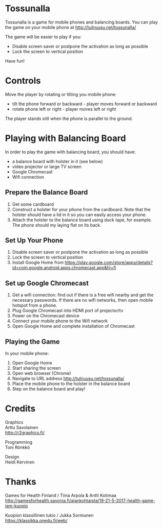 # Tossunalla
Tossunalla is a game for mobile phones and balancing boards.  You can play the game on
your mobile phone at http://tuliruusu.net/tossunalla/

The game will be easier to play if you:

- Disable screen saver or postpone the activation as long as possible
- Lock the screen to vertical position

Have fun!

# Controls

Move the player by rotating or tilting you mobile phone:

- tilt the phone forward or backward - player moves forward or backward
- rotate phone left or right - player moves left or right

The player stands still when the phone is parallel to the ground.

# Playing with Balancing Board

In order to play the game with balancing board, you should have:

- a balance board with holster in it (see below)
- video projector or large TV screen
- Google Chromecast
- Wifi connection

## Prepare the Balance Board

1. Get some cardboard
2. Construct a holster for your phone from the cardboard.  Note that the
   holster should have a lid in it so you can easily access your phone.
3. Attach the holster to the balance board using duck tape, for
    example.  The phone should my laying flat on its back.

## Set Up Your Phone

1. Disable screen saver or postpone the activation as long as possible
2. Lock the screen to vertical position
3. Install Google Home from
    https://play.google.com/store/apps/details?id=com.google.android.apps.chromecast.app&hl=fi

## Set up Google Chromecast

1. Get a wifi connection: find out if there is a free wifi nearby and
   get the necessary passwords.  If there are no wifi networks, then
   open mobile hotspot from a phone.
2. Plug Google Chromecast into HDMI port of projector/tv
3. Power on the Chromecast device
4. Connect your mobile phone to the Wifi network
5. Open Google Home and complete installation of Chromecast

## Playing the Game

In your mobile phone:

1. Open Google Home
2. Start sharing the screen
3. Open web browser (Chrome)
4. Navigate to URL address http://tuliruusu.net/tossunalla/
5. Place the mobile phone to the holster in the balance board
6. Step on the balance board and play!

# Credits

Graphics  
Arttu Savolainen  
http://r2graphics.fi/

Programming  
Toni Rönkkö

Design  
Heidi Kervinen

# Thanks

Games for Health Finland / Tiina Arpola & Antti Kotimaa  
http://gamesforhealth.savonia.fi/ajankohtaista/19-21-5-2017-health-game-jam-kuopio

Kuopion klassillinen lukio / Jukka Sormunen  
https://klassikka.onedu.fi/web/
